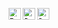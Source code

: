 [<img src="https://api.speedtyper.dev/users/shitzuu/badges/averagewpm" alt="SpeedTyper.dev avg wpm" height="25">](https://www.speedtyper.dev/profile/shitzuu) 
[<img src="https://api.speedtyper.dev/users/shitzuu/badges/topwpm" alt="SpeedTyper.dev top wpm" height="25">](https://www.speedtyper.dev/profile/shitzuu) 
[<img src="https://api.speedtyper.dev/users/shitzuu/badges/gamecount" alt="SpeedTyper.dev games" height="25">](https://www.speedtyper.dev/profile/shitzuu)
